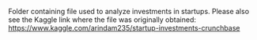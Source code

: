 Folder containing file used to analyze investments in startups. Please also see the Kaggle link where the file was originally obtained: https://www.kaggle.com/arindam235/startup-investments-crunchbase
